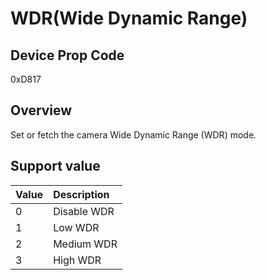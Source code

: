# WDR(Wide Dynamic Range)

## Device Prop Code

0xD817

## Overview

Set or fetch the camera Wide Dynamic Range (WDR) mode.


## Support value

| Value | Description |
|:---|:---|
| 0 | Disable WDR |
| 1 | Low WDR |
| 2 | Medium WDR |
| 3 | High WDR |
